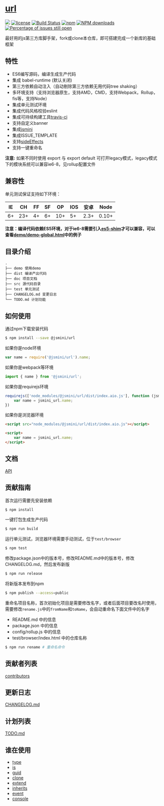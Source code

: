 # [url](https://github.com/jsmini/url) 

[![](https://img.shields.io/badge/Powered%20by-jslib%20url-brightgreen.svg)](https://github.com/yanhaijing/jslib-url)
[![license](https://img.shields.io/badge/license-MIT-blue.svg)](https://github.com/jsmini/url/blob/master/LICENSE)
[![Build Status](https://travis-ci.org/jsmini/url.svg?branch=master)](https://travis-ci.org/jsmini/url)
[![npm](https://img.shields.io/badge/npm-0.2.0-orange.svg)](https://www.npmjs.com/package/@jsmini/url)
[![NPM downloads](http://img.shields.io/npm/dm/@jsmini/url.svg?style=flat-square)](http://www.npmtrends.com/@jsmini/url)
[![Percentage of issues still open](http://isitmaintained.com/badge/open/jsmini/url.svg)](http://isitmaintained.com/project/jsmini/url "Percentage of issues still open")

最好用的js第三方库脚手架，fork或clone本仓库，即可搭建完成一个新库的基础框架

## 特性

- ES6编写源码，编译生成生产代码
- 集成 babel-runtime (默认关闭)
- 第三方依赖自动注入（自动剔除第三方依赖无用代码tree shaking）
- 多环境支持（支持浏览器原生，支持AMD，CMD，支持Webpack，Rollup，fis等，支持Node）
- 集成单元测试环境
- 集成代码风格校验eslint
- 集成可持续构建工具[travis-ci](https://www.travis-ci.org/)
- 支持自定义banner
- 集成[jsmini](https://github.com/jsmini)
- 集成ISSUE_TEMPLATE
- 支持[sideEffects](https://juejin.im/post/5b4ff9ece51d45190c18bb65)
- 支持一键重命名

**注意:** 如果不同时使用 export 与 export default 可打开legacy模式，legacy模式下的模块系统可以兼容ie6-8，见rollup配置文件

## 兼容性
单元测试保证支持如下环境：

| IE   | CH   | FF   | SF   | OP   | IOS  | 安卓   | Node  |
| ---- | ---- | ---- | ---- | ---- | ---- | ---- | ----- |
| 6+   | 23+  | 4+   | 6+   | 10+  | 5+   | 2.3+ | 0.10+ |

**注意：编译代码依赖ES5环境，对于ie6-8需要引入[es5-shim](http://github.com/es-shims/es5-shim/)才可以兼容，可以查看[demo/demo-global.html](../demo/demo-global.html)中的例子**

## 目录介绍

```
.
├── demo 使用demo
├── dist 编译产出代码
├── doc 项目文档
├── src 源代码目录
├── test 单元测试
├── CHANGELOG.md 变更日志
└── TODO.md 计划功能
```

## 如何使用
通过npm下载安装代码

```bash
$ npm install --save @jsmini/url
```

如果你是node环境

```js
var name = require('@jsmini/url').name;
```

如果你是webpack等环境

```js
import { name } from '@jsmini/url';
```

如果你是requirejs环境

```js
requirejs(['node_modules/@jsmini/url/dist/index.aio.js'], function (jsmini_url) {
    var name = jsmini_url.name;
})
```

如果你是浏览器环境

```html
<script src="node_modules/@jsmini/url/dist/index.aio.js"></script>

<script>
    var name = jsmini_url.name;
</script>
```

## 文档
[API](https://github.com/jsmini/url/blob/master/doc/api.md)

## 贡献指南
首次运行需要先安装依赖

```bash
$ npm install
```

一键打包生成生产代码

```bash
$ npm run build
```

运行单元测试，浏览器环境需要手动测试，位于`test/browser`

```bash
$ npm test
```

修改package.json中的版本号，修改README.md中的版本号，修改CHANGELOG.md，然后发布新版

```bash
$ npm run release
```

将新版本发布到npm

```bash
$ npm publish --access=public
```

重命名项目名称，首次初始化项目是需要修改名字，或者后面项目要改名时使用，需要修改`rename.js`中的`fromName`和`toName`，会自动重命名下面文件中的名字

- README.md 中的信息
- package.json 中的信息
- config/rollup.js 中的信息
- test/browser/index.html 中的仓库名称

```bash
$ npm run rename # 重命名命令
```

## 贡献者列表
[contributors](https://github.com/jsmini/url/graphs/contributors)

## 更新日志
[CHANGELOG.md](https://github.com/jsmini/url/blob/master/CHANGELOG.md)

## 计划列表
[TODO.md](https://github.com/jsmini/url/blob/master/TODO.md)

## 谁在使用

- [type](https://github.com/jsmini/type)
- [is](https://github.com/jsmini/is)
- [guid](https://github.com/jsmini/guid)
- [clone](https://github.com/jsmini/clone)
- [extend](https://github.com/jsmini/extend)
- [inherits](https://github.com/jsmini/inherits)
- [event](https://github.com/jsmini/event)
- [console](https://github.com/jsmini/console)
